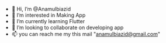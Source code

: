 - 👋 Hi, I’m @Anamulbiazid
- 👀 I’m interested in Making App
- 🌱 I’m currently learning Flutter
- 💞️ I’m looking to collaborate on developing app
- 📫 you can reach me my this mail "anamulbiazid@gmail.com"

<!---

--->
